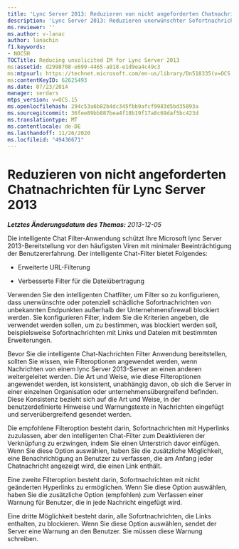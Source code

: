 ```yaml
---
title: 'Lync Server 2013: Reduzieren von nicht angeforderten Chatnachrichten'
description: 'Lync Server 2013: Reduzieren unerwünschter Sofortnachrichten.'
ms.reviewer: ''
ms.author: v-lanac
author: lanachin
f1.keywords:
- NOCSH
TOCTitle: Reducing unsolicited IM for Lync Server 2013
ms:assetid: d2998708-e699-4465-a918-e1d9ea4c49c3
ms:mtpsurl: https://technet.microsoft.com/en-us/library/Dn518335(v=OCS.15)
ms:contentKeyID: 62625493
ms.date: 07/23/2014
manager: serdars
mtps_version: v=OCS.15
ms.openlocfilehash: 294c53a6b82b4dc345fbb9afcf9983d5bd35893a
ms.sourcegitcommit: 36fee89bb887bea4f18b19f17a8c69daf5bc423d
ms.translationtype: MT
ms.contentlocale: de-DE
ms.lasthandoff: 11/26/2020
ms.locfileid: "49436671"
---
```

# <a name="reducing-unsolicited-im-for-lync-server-2013"></a>Reduzieren von nicht angeforderten Chatnachrichten für Lync Server 2013

<div data-xmlns="http://www.w3.org/1999/xhtml">

<div class="topic" data-xmlns="http://www.w3.org/1999/xhtml" data-msxsl="urn:schemas-microsoft-com:xslt" data-cs="https://msdn.microsoft.com/">

<div data-asp="https://msdn2.microsoft.com/asp">



</div>

<div id="mainSection">

<div id="mainBody">

<span> </span>

_**Letztes Änderungsdatum des Themas:** 2013-12-05_

Die intelligente Chat Filter-Anwendung schützt Ihre Microsoft lync Server 2013-Bereitstellung vor den häufigsten Viren mit minimaler Beeinträchtigung der Benutzererfahrung. Der intelligente Chat-Filter bietet Folgendes:

  - Erweiterte URL-Filterung

  - Verbesserte Filter für die Dateiübertragung

Verwenden Sie den intelligenten Chatfilter, um Filter so zu konfigurieren, dass unerwünschte oder potenziell schädliche Sofortnachrichten von unbekannten Endpunkten außerhalb der Unternehmensfirewall blockiert werden. Sie konfigurieren Filter, indem Sie die Kriterien angeben, die verwendet werden sollen, um zu bestimmen, was blockiert werden soll, beispielsweise Sofortnachrichten mit Links und Dateien mit bestimmten Erweiterungen.

Bevor Sie die intelligente Chat-Nachrichten Filter Anwendung bereitstellen, sollten Sie wissen, wie Filteroptionen angewendet werden, wenn Nachrichten von einem lync Server 2013-Server an einen anderen weitergeleitet werden. Die Art und Weise, wie diese Filteroptionen angewendet werden, ist konsistent, unabhängig davon, ob sich die Server in einer einzelnen Organisation oder unternehmensübergreifend befinden. Diese Konsistenz bezieht sich auf die Art und Weise, in der benutzerdefinierte Hinweise und Warnungstexte in Nachrichten eingefügt und serverübergreifend gesendet werden.

Die empfohlene Filteroption besteht darin, Sofortnachrichten mit Hyperlinks zuzulassen, aber den intelligenten Chat-Filter zum Deaktivieren der Verknüpfung zu erzwingen, indem Sie einen Unterstrich davor einfügen. Wenn Sie diese Option auswählen, haben Sie die zusätzliche Möglichkeit, eine Benachrichtigung an Benutzer zu verfassen, die am Anfang jeder Chatnachricht angezeigt wird, die einen Link enthält.

Eine zweite Filteroption besteht darin, Sofortnachrichten mit nicht geänderten Hyperlinks zu ermöglichen. Wenn Sie diese Option auswählen, haben Sie die zusätzliche Option (empfohlen) zum Verfassen einer Warnung für Benutzer, die in jede Nachricht eingefügt wird.

Eine dritte Möglichkeit besteht darin, alle Sofortnachrichten, die Links enthalten, zu blockieren. Wenn Sie diese Option auswählen, sendet der Server eine Warnung an den Benutzer. Sie müssen diese Warnung schreiben.

</div>

<span> </span>

</div>

</div>

</div>

